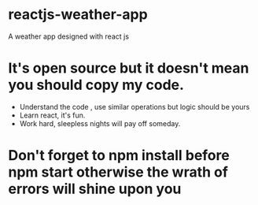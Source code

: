 # reactjs-weather-app
A weather app designed with react js

# It's open source but it doesn't mean you should copy my code.
* Understand the code , use similar operations but logic should be yours
* Learn react, it's fun.
* Work hard, sleepless nights will pay off someday. 

# Don't forget to npm install before npm start otherwise the wrath of errors will shine upon you 
